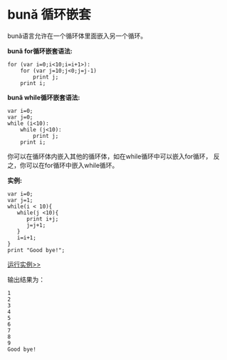 # bună 循环嵌套

bună语言允许在⼀个循环体里⾯嵌⼊另⼀个循环。

**bună for循环嵌套语法:**

```
for (var i=0;i<10;i=i+1>):
    for (var j=10;j<0;j=j-1)
        print j;
    print i;
```

**bună while循环嵌套语法:**

```
var i=0;
var j=0;
while (i<10):
    while (j<10): 
        print j;
    print i;
```

你可以在循环体内嵌入其他的循环体，如在while循环中可以嵌入for循环， 反之，你可以在for循环中嵌入while循环。

**实例:**

```
var i=0;
var j=1;
while(i < 10){
   while(j <10){
      print i+j;
      j=j+1;
   }
   i=i+1;
}
print "Good bye!";
```

<!-- 本地 -->
<!-- [运行实例>>](http://127.0.0.1:4000/run.html?model=Buna8_1) -->
<!-- 测试 -->
[运行实例>>](http://10.0.248.222:86/run.html?model=Buna8_1)
<!-- 生产 -->
<!-- [运行实例>>](http://buna.bacx.io/run.html?model=Buna8_1) -->

输出结果为：

```
1
2
3
4
5
6
7
8
9
Good bye!
```



